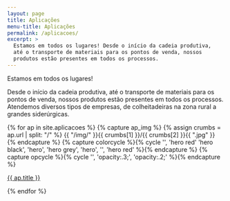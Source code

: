 ```yaml
---
layout: page
title: Aplicações
menu-title: Aplicações
permalink: /aplicacoes/
excerpt: >
  Estamos em todos os lugares! Desde o início da cadeia produtiva,
  até o transporte de materiais para os pontos de venda, nossos
  produtos estão presentes em todos os processos.
---
```


Estamos em todos os lugares!

Desde o início da cadeia produtiva, até o transporte de materiais para os pontos de venda, nossos produtos estão presentes em todos os processos. Atendemos diversos tipos de empresas, de colheitadeiras na zona rural a grandes siderúrgicas.

<div data-grid="wrap" class="square-grid">
{% for ap in site.aplicacoes %}
  {% capture ap_img %}
  {% assign crumbs = ap.url | split: "/" %}
  {{ "/img/" }}{{ crumbs[1] }}/{{ crumbs[2] }}{{ ".jpg" }}
  {% endcapture %}
  {% capture colorcycle %}{% cycle '', 'hero red' 'hero black', 'hero', 'hero grey', 'hero', '', 'hero red'  %}{% endcapture %}
  {% capture opcycle %}{% cycle '', 'opacity:.3;', 'opacity:.2;'  %}{% endcapture %}
  <div data-cell class="square {{ colorcycle }}">
    <div class="square-bg" style="background-image: url('{{ ap_img | strip }}'); {{ opcycle }}"></div>
    <p><a href="{{ site.baseurl }}{{ ap.url }}">{{ ap.title }}</a></p>
  </div>
{% endfor %}
</div>